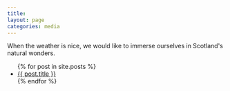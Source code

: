 ```yaml
---
title: 
layout: page
categories: media
---
```

When the weather is nice, we would like to immerse ourselves in Scotland's natural wonders. 

<ul>
  {% for post in site.posts %}
    <li>
      <a href="{{ post.url }}">{{ post.title }}</a>
    </li>
  {% endfor %}
</ul>

